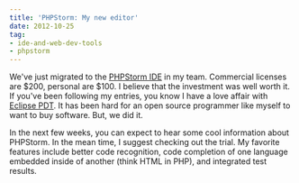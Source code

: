 ```yaml
---
title: 'PHPStorm: My new editor'
date: 2012-10-25
tag:
- ide-and-web-dev-tools
- phpstorm
---
```

We've just migrated to the [PHPStorm IDE](http://www.jetbrains.com/phpstorm/) in my team.  Commercial licenses are $200, personal are $100.  I believe that the investment was well worth it.  If you've been following my entries, you know I have a love affair with [Eclipse PDT](http://www.zend.com/en/community/pdt/).  It has been hard for an open source programmer like myself to want to buy software.  But, we did it.

<!--more-->

In the next few weeks, you can expect to hear some cool information about PHPStorm.  In the mean time, I suggest checking out the trial.  My favorite features include better code recognition, code completion of one language embedded inside of another (think HTML in PHP), and integrated test results.
